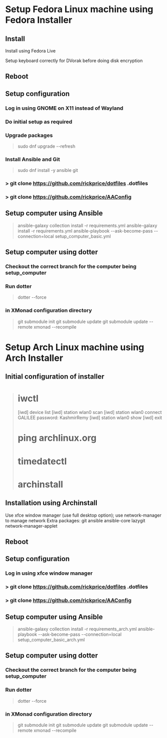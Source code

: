 # Setup Fedora Linux machine using Fedora Installer

## Install

Install using Fedora Live

Setup keyboard correctly for DVorak before doing disk encryption


## Reboot

## Setup configuration
### Log in using GNOME on X11 instead of Wayland
### Do initial setup as required
### Upgrade packages
> sudo dnf upgrade --refresh
### Install Ansible and Git 
> sudo dnf install -y ansible git

### > git clone https://github.com/rickprice/dotfiles .dotfiles
### > git clone https://github.com/rickprice/AAConfig

## Setup computer using Ansible
> ansible-galaxy collection install -r requirements.yml
> ansible-galaxy install -r requirements.yml
> ansible-playbook --ask-become-pass --connection=local setup_computer_basic.yml

## Setup computer using dotter
### Checkout the correct branch for the computer being setup_computer
### Run dotter
> dotter --force
### in XMonad configuration directory
> git submodule init
> git submodule update
> git submodule update --remote
> xmonad --recompile

# Setup Arch Linux machine using Arch Installer

## Initial configuration of installer 

> # iwctl
> \[iwd\] device list
> \[iwd\] station wlan0 scan
> \[iwd\] station wlan0 connect GALILEE
> password: KashmirRemy
> \[iwd\] station wlan0 show
> \[iwd\] exit
> # ping archlinux.org
> # timedatectl
> # archinstall

## Installation using Archinstall
Use xfce window manager (use full desktop option); use network-manager to manage network
Extra packages: git ansible ansible-core lazygit network-manager-applet

## Reboot

## Setup configuration
### Log in using xfce window manager
### > git clone https://github.com/rickprice/dotfiles .dotfiles
### > git clone https://github.com/rickprice/AAConfig

## Setup computer using Ansible
> ansible-galaxy collection install -r requirements_arch.yml
> ansible-playbook --ask-become-pass --connection=local setup_computer_basic_arch.yml

## Setup computer using dotter
### Checkout the correct branch for the computer being setup_computer
### Run dotter
> dotter --force
### in XMonad configuration directory
> git submodule init
> git submodule update
> git submodule update --remote
> xmonad --recompile

